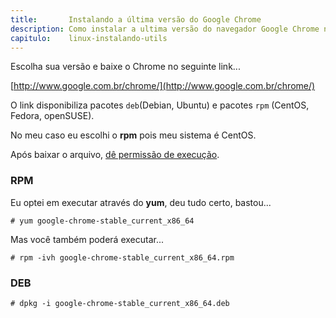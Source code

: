 ```yaml
---
title:       Instalando a última versão do Google Chrome
description: Como instalar a ultima versão do navegador Google Chrome no Linux
capitulo:    linux-instalando-utils
---
```


Escolha sua versão e baixe o Chrome no seguinte link...

[http://www.google.com.br/chrome/](http://www.google.com.br/chrome/)


O link disponibiliza pacotes `deb`(Debian, Ubuntu) e pacotes `rpm` (CentOS,
Fedora, openSUSE).

No meu caso eu escolhi o __rpm__ pois meu sistema é CentOS.

Após baixar o arquivo, [dê permissão de execução](/linux/como-dar-permissao-de-execucao/).



### RPM

Eu optei em executar através do __yum__, deu tudo certo, bastou...

    # yum google-chrome-stable_current_x86_64

Mas você também poderá executar...

    # rpm -ivh google-chrome-stable_current_x86_64.rpm


### DEB

    # dpkg -i google-chrome-stable_current_x86_64.deb
